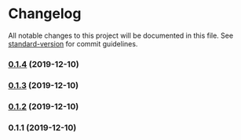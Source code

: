 # Changelog

All notable changes to this project will be documented in this file. See [standard-version](https://github.com/conventional-changelog/standard-version) for commit guidelines.

### [0.1.4](https://github.com/superdevofficial/kiwi/compare/v0.1.3...v0.1.4) (2019-12-10)



### [0.1.3](https://github.com/superdevofficial/kiwi/compare/v0.1.2...v0.1.3) (2019-12-10)



### [0.1.2](https://github.com/superdevofficial/kiwi/compare/v0.1.1...v0.1.2) (2019-12-10)



### 0.1.1 (2019-12-10)
